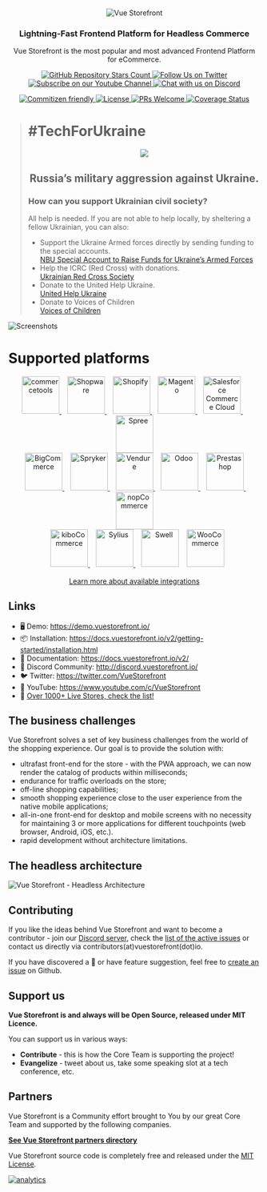 <br />
<p align="center">
  <img src="https://user-images.githubusercontent.com/1626923/156934585-5c585b9f-53ff-4eee-beb3-a3a410c48d47.png" alt="Vue Storefront" />
</p>

<h3 align="center">
  Lightning-Fast Frontend Platform for Headless Commerce
</h3>
<p align="center">
    Vue Storefront is the most popular and most advanced Frontend Platform for eCommerce.
</p>

<p align="center">
  <a href="https://github.com/vuestorefront/vue-storefront/">
    <img alt="GitHub Repository Stars Count" src="https://img.shields.io/github/stars/vuestorefront/vue-storefront?style=social" />
  </a>
    <a href="https://twitter.com/vuestorefront">
        <img alt="Follow Us on Twitter" src="https://img.shields.io/twitter/follow/vuestorefront?style=social" />
    </a>
    <a href="https://www.youtube.com/c/VueStorefront">
        <img alt="Subscribe on our Youtube Channel" src="https://img.shields.io/youtube/channel/subscribers/UCkm1F3Cglty3CE1QwKQUhhg?style=social" />
    </a>
    <a href="http://discord.vuestorefront.io/">
        <img alt="Chat with us on Discord" src="https://img.shields.io/discord/770285988244750366?label=join%20discord&logo=Discord&logoColor=white" />
    </a>
</p>
<p align="center">
    <a href="http://commitizen.github.io/cz-cli/">
        <img alt="Commitizen friendly" src="https://img.shields.io/badge/commitizen-friendly-brightgreen.svg" />
    </a>
    <a href="https://github.com/vuestorefront/vue-storefront">
        <img alt="License" src="https://img.shields.io/github/license/vuestorefront/vue-storefront" />
    </a>
    <a href="https://github.com/vuestorefront/vue-storefront/pulls">
        <img alt="PRs Welcome" src="https://img.shields.io/badge/PRs-welcome-brightgreen.svg" />
    </a>
    <a href="https://coveralls.io/github/vuestorefront/vue-storefront/?branch=next">
        <img alt="Coverage Status" src="https://coveralls.io/repos/github/vuestorefront/vue-storefront/badge.svg?branch=next" />
    </a>
</p>

> # #TechForUkraine
> <div align="center">
>   <p>
>      <img src="https://user-images.githubusercontent.com/1626923/155853691-d6d0a541-d3b9-40bf-b8f5-2d38303e9e49.png" />
>   </p>
>   <h2><strong>Russia’s military aggression against Ukraine.</strong></h2>
>   <div align="left">
>     <h3>How can you support Ukrainian civil society?</h3>
>     All help is needed. If you are not able to help locally, by sheltering a fellow Ukrainian, you can also:
>     <ul>
>       <li>
>           Support the Ukraine Armed forces directly by sending funding to the special accounts.<br />
>           <a href="https://bank.gov.ua/en/news/all/natsionalniy-bank-vidkriv-spetsrahunok-dlya-zboru-koshtiv-na-potrebi-armiyi"
>               target="_blank">NBU Special Account to Raise Funds for Ukraine’s Armed Forces</a>
>       </li>
>       <li>
>           Help the ICRC (Red Cross) with donations.<br />
>           <a href="https://www.icrc.org/en/where-we-work/europe-central-asia/ukraine" target="_blank">Ukrainian
>               Red Cross Society</a>
>       </li>
>       <li>
>           Donate to the United Help Ukraine.<br />
>           <a href="https://unitedhelpukraine.org/" target="_blank">United Help Ukraine</a>
>       </li>
>       <li>
>           Donate to Voices of Children<br />
>           <a href="https://voices.org.ua/en/" target="_blank">Voices of Children</a>
>       </li>
>   </div>
> </div>

![Screenshots](https://blog.vuestorefront.io/wp-content/uploads/2020/03/3-views-Vue-Storefront-.png)

# Supported platforms


<p align="center" valign="middle">
    <a title="commercetools" target="_blank" href="https://docs.vuestorefront.io/v2/commercetools/">
        <img alt="commercetools" width="75" src="https://user-images.githubusercontent.com/1626923/156658926-532f44bd-f178-4bd9-ae72-1ca7d9984f57.png" />
    </a>
    &nbsp;&nbsp;
    <a title="Shopware" target="_blank" href="https://github.com/vuestorefront/shopware-pwa">
        <img alt="Shopware" width="75" src="https://user-images.githubusercontent.com/1626923/156659145-d98ea807-872c-42a9-8fdb-4c4f30a68895.png" />
    </a>
    &nbsp;&nbsp;
    <a title="Shopify" target="_blank" href="https://github.com/vuestorefront/shopify">
        <img alt="Shopify" width="75" src="https://user-images.githubusercontent.com/1626923/156658959-d8da60fd-9904-44f4-9823-11a3e821c155.png" />
    </a>
    &nbsp;&nbsp;
    <a title="Magento" target="_blank" href="https://github.com/vuestorefront/magento2">
        <img alt="Magento" width="75" src="https://user-images.githubusercontent.com/1626923/156659008-edbd2bed-74d5-4f0d-8a4a-eab56c283d24.png" />
    </a>
    &nbsp;&nbsp;
    <a title="Salesforce Commerce Cloud" target="_blank" href="https://docs.vuestorefront.io/sfcc/">
        <img alt="Salesforce Commerce Cloud" width="75" src="https://user-images.githubusercontent.com/1626923/156659047-6030014e-6ec7-4dc6-b2ea-a442f7ef8c2d.png" />
    </a>
    &nbsp;&nbsp;
    <a title="Spree" target="_blank" href="https://github.com/vuestorefront/spree">
        <img alt="Spree" width="75" src="https://user-images.githubusercontent.com/1626923/156659147-5576eb2f-4cf8-4610-8631-18d03e3f52de.png" />
    </a>
<br />
    &nbsp;&nbsp;
    <a title="BigCommerce" target="_blank" href="https://docs.vuestorefront.io/bigcommerce/">
        <img alt="BigCommerce" width="75" src="https://user-images.githubusercontent.com/1626923/156659123-12a987f5-a590-4971-810e-7594defc48f5.png" />
    </a>
    &nbsp;&nbsp;
    <a title="Spryker" target="_blank" href="https://github.com/vuestorefront/spryker">
        <img alt="Spryker" width="75" src="https://user-images.githubusercontent.com/1626923/156659149-63324469-8727-4adb-a651-95370fecf23f.png" />
    </a>
    &nbsp;&nbsp;
    <a title="Vendure" target="_blank" href="https://github.com/vuestorefront/vendure">
        <img alt="Vendure" width="75" src="https://user-images.githubusercontent.com/1626923/156659153-fafdeb94-a34e-4e9e-8e8a-0f03afde9741.png" />
    </a>
    &nbsp;&nbsp;
    <a title="Odoo" target="_blank" href="https://github.com/vuestorefront-community/odoo">
        <img alt="Odoo" width="75" src="https://user-images.githubusercontent.com/1626923/156659136-55c8d696-febd-410e-ab72-b217e9e745e6.png" />
    </a>
    &nbsp;&nbsp;
    <a title="Prestashop" target="_blank" href="https://github.com/vuestorefront-community/prestashop">
        <img alt="Prestashop" width="75" src="https://user-images.githubusercontent.com/1626923/156659137-d857ad24-f23f-4c80-ac56-4ef6c0721274.png" />
    </a>
    &nbsp;&nbsp;
    <a title="nopCommerce" target="_blank" href="https://github.com/vuestorefront-community/nopcommerce">
        <img alt="nopCommerce" width="75" src="https://user-images.githubusercontent.com/1626923/156659133-d047ea68-ec32-4ef1-aa7d-dc5ab88f5230.png" />
    </a>
<br />
    &nbsp;&nbsp;
    <a title="kiboCommerce" target="_blank" href="https://github.com/vuestorefront-community/kibocommerce">
        <img alt="kiboCommerce" width="75" src="https://user-images.githubusercontent.com/1626923/156659127-68c1442a-de03-46ab-863b-8dce2b5857d5.png" />
    </a>
  &nbsp;&nbsp;
    <a title="Sylius" target="_blank" href="https://github.com/vuestorefront-community/sylius">
        <img alt="Sylius" width="75" src="https://user-images.githubusercontent.com/1626923/161141058-8f6a4a8e-2c6f-402e-b19b-892c7acec77f.png" />
  </a>
    &nbsp;&nbsp;
        <img alt="Swell" width="75" src="https://user-images.githubusercontent.com/1626923/160184104-f4820722-3eff-4c8e-b33b-8134bc1dd78a.png" />
    &nbsp;&nbsp;
    <a title="WooCommerce" target="_blank" href="https://github.com/vuestorefront-community/woocommerce">
        <img alt="WooCommerce" width="75" src="https://user-images.githubusercontent.com/1626923/160184108-b54e8785-d44c-4023-957f-2fd40c286d88.png" />
  </a>
<br /><br />
  <a target="_blank" href="https://docs.vuestorefront.io/v2/integrations/">Learn more about available integrations</a>
</p>


## Links

- 🖥  Demo: https://demo.vuestorefront.io/
- 📦  Installation: https://docs.vuestorefront.io/v2/getting-started/installation.html
- 📘  Documentation: https://docs.vuestorefront.io/v2/
- 👥  Discord Community: http://discord.vuestorefront.io/
- 🐦  Twitter: https://twitter.com/VueStorefront
- 🎥  YouTube: https://www.youtube.com/c/VueStorefront
- 🌟  [Over 1000+ Live Stores, check the list!](https://www.vuestorefront.io/live-projects/?utm_source=github.com&utm_medium=referral&utm_campaign=readme)

## The business challenges

Vue Storefront solves a set of key business challenges from the world of the shopping experience. Our goal is to provide the solution with:

- ultrafast front-end for the store - with the PWA approach, we can now render the catalog of products within milliseconds;
- endurance for traffic overloads on the store;
- off-line shopping capabilities;
- smooth shopping experience close to the user experience from the native mobile applications;
- all-in-one front-end for desktop and mobile screens with no necessity for maintaining 3 or more applications for different touchpoints (web browser, Android, iOS, etc.).
- rapid development without architecture limitations.

## The headless architecture

![Vue Storefront - Headless Architecture](https://user-images.githubusercontent.com/1626923/156937729-bab22505-89f5-488b-9dd1-d2d7c7ad9600.jpg)

## Contributing

If you like the ideas behind Vue Storefront and want to become a contributor - join our [Discord server](http://discord.vuestorefront.io/), check the [list of the active issues](https://github.com/vuestorefront/vue-storefront/issues) or contact us directly via contributors(at)vuestorefront(dot)io.

If you have discovered a 🐜 or have feature suggestion, feel free to [create an issue](https://github.com/vuestorefront/vue-storefront/issues/new/choose) on Github.

## Support us

**Vue Storefront is and always will be Open Source, released under MIT Licence.**

You can support us in various ways:

- **Contribute** - this is how the Core Team is supporting the project!
- **Evangelize** - tweet about us, take some speaking slot at a tech conference, etc.

## Partners

Vue Storefront is a Community effort brought to You by our great Core Team and supported by the following companies.

[**See Vue Storefront partners directory**](https://www.vuestorefront.io/partner-agencies?utm_source=github.com&utm_medium=referral&utm_campaign=readme)

Vue Storefront source code is completely free and released under the [MIT License](https://github.com/vuestorefront/vue-storefront/blob/master/LICENSE).

[![analytics](http://www.google-analytics.com/collect?v=1&t=pageview&_s=1&dl=https%3A%2F%2Fgithub.com%2FDivanteLtd%2Fvue-storefront&_u=MAC~&cid=1757014354.1393964045&tid=UA-108235765-10)]()

